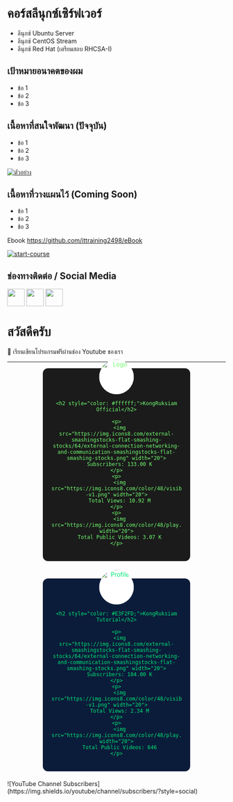 # คอร์สลีนุกซ์เซิร์ฟเวอร์
- ลีนุกซ์ Ubuntu Server
- ลีนุกซ์ CentOS Stream
- ลีนุกซ์ Red Hat (เตรียมสอบ RHCSA-I)
  
## เป้าหมายอนาคตของผม
- ข้อ 1
- ข้อ 2
- ข้อ 3

## เนื้อหาที่สนใจพัฒนา (ปัจจุบัน)
- ข้อ 1
- ข้อ 2
- ข้อ 3


[![ตัวอย่าง](https://user-images.githubusercontent.com/1221423/235727646-4a590299-ffe5-480d-8cd5-8194ea184546.svg)](https://www.youtube.com/watch?v=gaXAgCRmho0)

## เนื้อหาที่วางแผนไว้ (Coming Soon)
- ข้อ 1
- ข้อ 2
- ข้อ 3

Ebook
https://github.com/ittraining2498/eBook

[![start-course](https://user-images.githubusercontent.com/1221423/235727646-4a590299-ffe5-480d-8cd5-8194ea184546.svg)](https://github.com/new?template_owner=skills&template_name=github-pages&owner=%40me&name=skills-github-pages&description=My+clone+repository&visibility=public)


## ช่องทางติดต่อ / Social Media
[<img src="https://img.icons8.com/nolan/64/facebook.png" height="40">](https://facebook.com/ittraining2498/)
[<img src="https://img.icons8.com/nolan/64/youtube.png" height="40">](https://youtube.com/ittraining2498)
[<img src="https://img.icons8.com/nolan/64/twitter.png" height="40">](https://www.tiktok.com/@ittraining2498)


# สวัสดีครับ

👋 เรียนเขียนโปรแกรมฟรีผ่านช่อง Youtube ของเรา

---
<!-- เริ่มต้น Section แสดง 2 Card เคียงกัน -->
<div style="display: flex; flex-direction: row; justify-content: center; gap: 20px; flex-wrap: wrap;">

  <!-- Card แรก (KongRuksiam Official) -->
  <div style="
    background-color: #1B1B1B;
    color: #72FF72;
    border-radius: 12px;
    width: 300px;
    padding: 20px;
    text-align: center;
    margin-bottom: 20px;
  ">
    <!-- โลโก้ -->
    <img src="https://raw.githubusercontent.com/KongRuksiam/kongruksiam/main/logo.png" alt="Logo" style="
      border-radius: 50%;
      width: 80px;
      margin-top: -40px;
      background-color: #fff; 
    ">

    <h2 style="color: #ffffff;">KongRuksiam Official</h2>

    <p>
      <img src="https://img.icons8.com/external-smashingstocks-flat-smashing-stocks/64/external-connection-networking-and-communication-smashingstocks-flat-smashing-stocks.png" width="20">
      Subscribers: 133.00 K
    </p>
    <p>
      <img src="https://img.icons8.com/color/48/visible--v1.png" width="20">
      Total Views: 10.92 M
    </p>
    <p>
      <img src="https://img.icons8.com/color/48/play.png" width="20">
      Total Public Videos: 3.07 K
    </p>
  </div>

  <!-- Card ที่สอง (KongRuksiam Tutorial) -->
  <div style="
    background-color: #0B1C3A;
    color: #00E676;
    border-radius: 12px;
    width: 300px;
    padding: 20px;
    text-align: center;
    margin-bottom: 20px;
  ">
    <!-- รูปโปรไฟล์ -->
    <img src="https://raw.githubusercontent.com/KongRuksiam/kongruksiam/main/profile-icon.png" alt="Profile" style="
      border-radius: 50%;
      width: 80px;
      margin-top: -40px;
      background-color: #fff; 
    ">

    <h2 style="color: #E3F2FD;">KongRuksiam Tutorial</h2>

    <p>
      <img src="https://img.icons8.com/external-smashingstocks-flat-smashing-stocks/64/external-connection-networking-and-communication-smashingstocks-flat-smashing-stocks.png" width="20">
      Subscribers: 104.00 K
    </p>
    <p>
      <img src="https://img.icons8.com/color/48/visible--v1.png" width="20">
      Total Views: 2.34 M
    </p>
    <p>
      <img src="https://img.icons8.com/color/48/play.png" width="20">
      Total Public Videos: 646
    </p>
  </div>

</div>
<!-- จบ Section 2 Card -->
![YouTube Channel Subscribers](https://img.shields.io/youtube/channel/subscribers/<CHANNEL_ID>?style=social)

